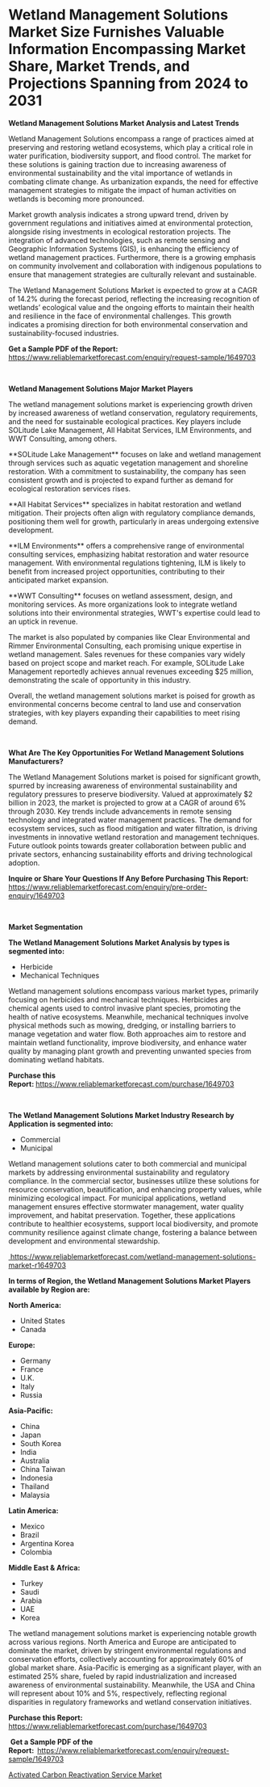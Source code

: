 <p><h1>Wetland Management Solutions Market Size Furnishes Valuable Information Encompassing Market Share, Market Trends, and Projections Spanning from 2024 to 2031</h1></p><p><strong>Wetland Management Solutions Market Analysis and Latest Trends</strong></p>
<p><p>Wetland Management Solutions encompass a range of practices aimed at preserving and restoring wetland ecosystems, which play a critical role in water purification, biodiversity support, and flood control. The market for these solutions is gaining traction due to increasing awareness of environmental sustainability and the vital importance of wetlands in combating climate change. As urbanization expands, the need for effective management strategies to mitigate the impact of human activities on wetlands is becoming more pronounced.</p><p>Market growth analysis indicates a strong upward trend, driven by government regulations and initiatives aimed at environmental protection, alongside rising investments in ecological restoration projects. The integration of advanced technologies, such as remote sensing and Geographic Information Systems (GIS), is enhancing the efficiency of wetland management practices. Furthermore, there is a growing emphasis on community involvement and collaboration with indigenous populations to ensure that management strategies are culturally relevant and sustainable.</p><p>The Wetland Management Solutions Market is expected to grow at a CAGR of 14.2% during the forecast period, reflecting the increasing recognition of wetlands’ ecological value and the ongoing efforts to maintain their health and resilience in the face of environmental challenges. This growth indicates a promising direction for both environmental conservation and sustainability-focused industries.</p></p>
<p><strong>Get a Sample PDF of the Report:&nbsp;</strong> <a href="https://www.reliablemarketforecast.com/enquiry/request-sample/1649703?utm_campaign=1144&utm_medium=2&utm_source=Github&utm_content=ia&utm_term=29122024&utm_id=wetland-management-solutions">https://www.reliablemarketforecast.com/enquiry/request-sample/1649703</a></p>
<p>&nbsp;</p>
<p><strong>Wetland Management Solutions Major Market Players</strong></p>
<p><p>The wetland management solutions market is experiencing growth driven by increased awareness of wetland conservation, regulatory requirements, and the need for sustainable ecological practices. Key players include SOLitude Lake Management, All Habitat Services, ILM Environments, and WWT Consulting, among others.</p><p>**SOLitude Lake Management** focuses on lake and wetland management through services such as aquatic vegetation management and shoreline restoration. With a commitment to sustainability, the company has seen consistent growth and is projected to expand further as demand for ecological restoration services rises.</p><p>**All Habitat Services** specializes in habitat restoration and wetland mitigation. Their projects often align with regulatory compliance demands, positioning them well for growth, particularly in areas undergoing extensive development.</p><p>**ILM Environments** offers a comprehensive range of environmental consulting services, emphasizing habitat restoration and water resource management. With environmental regulations tightening, ILM is likely to benefit from increased project opportunities, contributing to their anticipated market expansion.</p><p>**WWT Consulting** focuses on wetland assessment, design, and monitoring services. As more organizations look to integrate wetland solutions into their environmental strategies, WWT's expertise could lead to an uptick in revenue.</p><p>The market is also populated by companies like Clear Environmental and Rimmer Environmental Consulting, each promising unique expertise in wetland management. Sales revenues for these companies vary widely based on project scope and market reach. For example, SOLitude Lake Management reportedly achieves annual revenues exceeding $25 million, demonstrating the scale of opportunity in this industry.</p><p>Overall, the wetland management solutions market is poised for growth as environmental concerns become central to land use and conservation strategies, with key players expanding their capabilities to meet rising demand.</p></p>
<p>&nbsp;</p>
<p><strong>What Are The Key Opportunities For Wetland Management Solutions Manufacturers?</strong></p>
<p><p>The Wetland Management Solutions market is poised for significant growth, spurred by increasing awareness of environmental sustainability and regulatory pressures to preserve biodiversity. Valued at approximately $2 billion in 2023, the market is projected to grow at a CAGR of around 6% through 2030. Key trends include advancements in remote sensing technology and integrated water management practices. The demand for ecosystem services, such as flood mitigation and water filtration, is driving investments in innovative wetland restoration and management techniques. Future outlook points towards greater collaboration between public and private sectors, enhancing sustainability efforts and driving technological adoption.</p></p>
<p><strong>Inquire or Share Your Questions If Any Before Purchasing This Report:</strong> <a href="https://www.reliablemarketforecast.com/enquiry/pre-order-enquiry/1649703?utm_campaign=1144&utm_medium=2&utm_source=Github&utm_content=ia&utm_term=29122024&utm_id=wetland-management-solutions">https://www.reliablemarketforecast.com/enquiry/pre-order-enquiry/1649703</a></p>
<p>&nbsp;</p>
<p><strong>Market Segmentation</strong></p>
<p><strong>The Wetland Management Solutions Market Analysis by types is segmented into:</strong></p>
<p><ul><li>Herbicide</li><li>Mechanical Techniques</li></ul></p>
<p><p>Wetland management solutions encompass various market types, primarily focusing on herbicides and mechanical techniques. Herbicides are chemical agents used to control invasive plant species, promoting the health of native ecosystems. Meanwhile, mechanical techniques involve physical methods such as mowing, dredging, or installing barriers to manage vegetation and water flow. Both approaches aim to restore and maintain wetland functionality, improve biodiversity, and enhance water quality by managing plant growth and preventing unwanted species from dominating wetland habitats.</p></p>
<p><strong>Purchase this Report:&nbsp;</strong><a href="https://www.reliablemarketforecast.com/purchase/1649703?utm_campaign=1144&utm_medium=2&utm_source=Github&utm_content=ia&utm_term=29122024&utm_id=wetland-management-solutions">https://www.reliablemarketforecast.com/purchase/1649703</a></p>
<p>&nbsp;</p>
<p><strong>The Wetland Management Solutions Market Industry Research by Application is segmented into:</strong></p>
<p><ul><li>Commercial</li><li>Municipal</li></ul></p>
<p><p>Wetland management solutions cater to both commercial and municipal markets by addressing environmental sustainability and regulatory compliance. In the commercial sector, businesses utilize these solutions for resource conservation, beautification, and enhancing property values, while minimizing ecological impact. For municipal applications, wetland management ensures effective stormwater management, water quality improvement, and habitat preservation. Together, these applications contribute to healthier ecosystems, support local biodiversity, and promote community resilience against climate change, fostering a balance between development and environmental stewardship.</p></p>
<p><a href="https://www.reliablemarketforecast.com/wetland-management-solutions-market-r1649703?utm_campaign=1144&utm_medium=2&utm_source=Github&utm_content=ia&utm_term=29122024&utm_id=wetland-management-solutions">&nbsp;https://www.reliablemarketforecast.com/wetland-management-solutions-market-r1649703</a></p>
<p><strong>In terms of Region, the Wetland Management Solutions Market Players available by Region are:</strong></p>
<p>
    <p> <strong> North America: </strong>
        <ul>
            <li>United States</li>
            <li>Canada</li>
        </ul>
        </p> 
    <p> <strong> Europe: </strong>
        <ul>
            <li>Germany</li>
            <li>France</li>
            <li>U.K.</li>
            <li>Italy</li>
            <li>Russia</li>
        </ul>
        </p> 
    <p> <strong> Asia-Pacific: </strong>
        <ul>
            <li>China</li>
            <li>Japan</li>
            <li>South Korea</li>
            <li>India</li>
            <li>Australia</li>
            <li>China Taiwan</li>
            <li>Indonesia</li>
            <li>Thailand</li>
            <li>Malaysia</li>
        </ul>
        </p> 
    <p> <strong> Latin America: </strong>
        <ul>
            <li>Mexico</li>
            <li>Brazil</li>
            <li>Argentina Korea</li>
            <li>Colombia</li>
        </ul>
        </p> 
    <p> <strong> Middle East & Africa: </strong>
        <ul>
            <li>Turkey</li>
            <li>Saudi</li>
            <li>Arabia</li>
            <li>UAE</li>
            <li>Korea</li>
        </ul>
    </p>
    </p>
<p><p>The wetland management solutions market is experiencing notable growth across various regions. North America and Europe are anticipated to dominate the market, driven by stringent environmental regulations and conservation efforts, collectively accounting for approximately 60% of global market share. Asia-Pacific is emerging as a significant player, with an estimated 25% share, fueled by rapid industrialization and increased awareness of environmental sustainability. Meanwhile, the USA and China will represent about 10% and 5%, respectively, reflecting regional disparities in regulatory frameworks and wetland conservation initiatives.</p></p>
<p><strong>Purchase this Report: </strong><a href="https://www.reliablemarketforecast.com/purchase/1649703?utm_campaign=1144&utm_medium=2&utm_source=Github&utm_content=ia&utm_term=29122024&utm_id=wetland-management-solutions">https://www.reliablemarketforecast.com/purchase/1649703</a></p>
<p>&nbsp;<strong>Get a Sample PDF of the Report:&nbsp;&nbsp;</strong><a href="https://www.reliablemarketforecast.com/enquiry/request-sample/1649703?utm_campaign=1144&utm_medium=2&utm_source=Github&utm_content=ia&utm_term=29122024&utm_id=wetland-management-solutions">https://www.reliablemarketforecast.com/enquiry/request-sample/1649703</a></p>
<p><strong></strong></p>
<p><p><a href="https://github.com/mabutironaldo/Market-Research-Report-List-6/blob/main/activated-carbon-reactivation-service-market.md?utm_campaign=1144&utm_medium=2&utm_source=Github&utm_content=ia&utm_term=29122024&utm_id=wetland-management-solutions">Activated Carbon Reactivation Service Market</a></p></p>